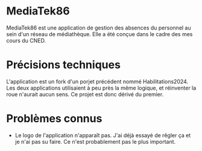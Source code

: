 # MediaTek86

MediaTek86 est une application de gestion des absences du personnel au sein d'un réseau de médiathèque. Elle a été conçue dans le cadre des mes cours du CNED.

# Précisions techniques
L'application est un fork d'un porjet précédent nommé Habilitations2024. Les deux applications utilisaient à peu près la même logique, et réinventer la roue n'aurait aucun sens. Ce projet est donc dérivé du premier.

# Problèmes connus

 - Le logo de l'application n'apparaît pas. J'ai déjà essayé de rêgler ça et je n'ai pas su faire. Ce n'est probablement pas le plus important.
